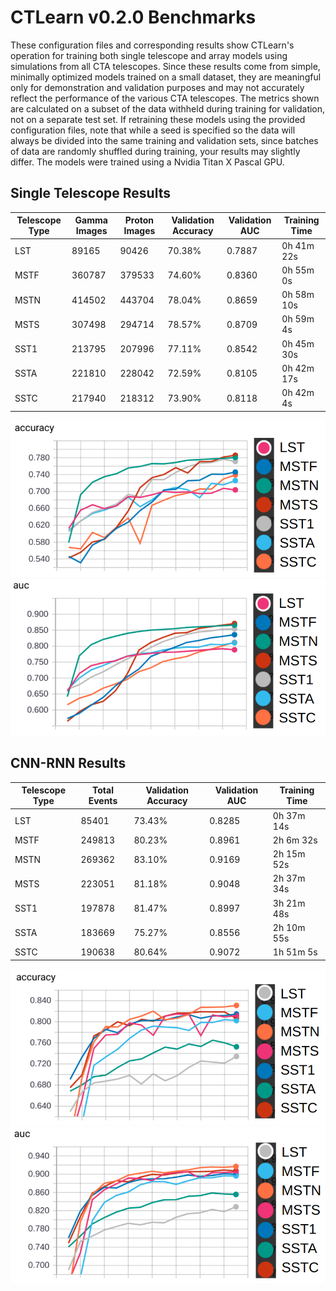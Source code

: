 # CTLearn v0.2.0 Benchmarks

These configuration files and corresponding results show CTLearn's operation for training both single telescope and array models using simulations from all CTA telescopes. Since these results come from simple, minimally optimized models trained on a small dataset, they are meaningful only for demonstration and validation purposes and may not accurately reflect the performance of the various CTA telescopes. The metrics shown are calculated on a subset of the data withheld during training for validation, not on a separate test set. If retraining these models using the provided configuration files, note that while a seed is specified so the data will always be divided into the same training and validation sets, since batches of data are randomly shuffled during training, your results may slightly differ. The models were trained using a Nvidia Titan X Pascal GPU. 

## Single Telescope Results

Telescope Type | Gamma Images | Proton Images | Validation Accuracy | Validation AUC | Training Time
---|---|---|---|---|---
LST|89165|90426|70.38%|0.7887|0h 41m 22s
MSTF|360787|379533|74.60%|0.8360|0h 55m 0s
MSTN|414502|443704|78.04%|0.8659|0h 58m 10s
MSTS|307498|294714|78.57%|0.8709|0h 59m 4s
SST1|213795|207996|77.11%|0.8542|0h 45m 30s
SSTA|221810|228042|72.59%|0.8105|0h 42m 17s
SSTC|217940|218312|73.90%|0.8118|0h 42m 4s

![Validation Accuracy](../../images/single_tel_accuracy_legend.png)
![Validation AUC](../../images/single_tel_auc_legend.png)

## CNN-RNN Results

Telescope Type | Total Events | Validation Accuracy | Validation AUC | Training Time
---|---|---|---|---
LST|85401|73.43%|0.8285|0h 37m 14s
MSTF|249813|80.23%|0.8961|2h 6m 32s
MSTN|269362|83.10%|0.9169|2h 15m 52s
MSTS|223051|81.18%|0.9048|2h 37m 34s
SST1|197878|81.47%|0.8997|3h 21m 48s
SSTA|183669|75.27%|0.8556|2h 10m 55s
SSTC|190638|80.64%|0.9072|1h 51m 5s

![Validation Accuracy](../../images/cnn_rnn_accuracy_legend.png)
![Validation AUC](../../images/cnn_rnn_auc_legend.png)
